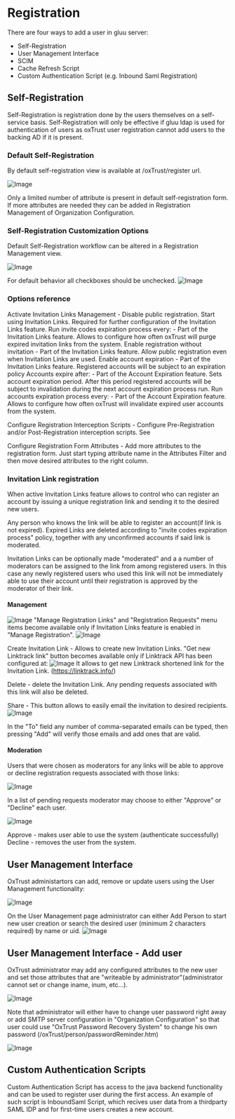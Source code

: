 # Registration
There are four ways to add a user in gluu server:
  * Self-Registration
  * User Management Interface
  * SCIM
  * Cache Refresh Script
  * Custom Authentication Script (e.g. Inbound Saml Registration)
  
## Self-Registration
Self-Registration is registration done by the users themselves on a self-service basis.
Self-Registration will only be effective if gluu ldap is used for authentication of users as oxTrust user registration cannot add users to the backing AD if it is present.

### Default Self-Registration
By default self-registration view is available at /oxTrust/register url.

![Image](https://raw.githubusercontent.com/GluuFederation/docs/master/sources/img/registration/selfregistration.JPG?raw=true)

Only a limited number of attribute is present in default self-registration form. If more attributes are needed they can be added in Registration Management of Organization Configuration.

### Self-Registration Customization Options
Default Self-Registration workflow can be altered in a Registration Management view.

![Image](https://raw.githubusercontent.com/GluuFederation/docs/master/sources/img/registration/ManageRegistrationMenu.jpg?raw=true)

For default behavior all checkboxes should be unchecked. 
![Image](https://raw.githubusercontent.com/GluuFederation/docs/master/sources/img/registration/ManageRegistrationStart.jpg?raw=true)

### Options reference
Activate Invitation Links Management - Disable public registration. Start using Invitation Links. Required for further configuration of the Invitation Links feature.
Run invite codes expiration process every: - Part of the Invitation Links feature. Allows to configure how often oxTrust will purge expired invitation links from the system. 
Enable registration without invitation - Part of the Invitation Links feature. Allow public registration even when Invitation Links are used.
Enable account expiration - Part of the Invitation Links feature. Registered accounts will be subject to an expiration policy
Accounts expire after: - Part of the Account Expiration feature. Sets account expiration period. After this period registered accounts will be subject to invalidation during the next account expiration process run.
Run accounts expiration process every: - Part of the Account Expiration feature. Allows to configure how often oxTrust will invalidate expired user accounts from the system. 

Configure Registration Interception Scripts - Configure Pre-Registration and/or Post-Registration interception scripts. 
See 

Configure Registration Form Attributes - Add more attributes to the registration form.
Just start typing attribute name in the Attributes Filter and then move desired attributes to the right column. 

### Invitation Link registration
When active Invitation Links feature allows to control who can register an account by issuing a unique registration link and sending it to the desired new users.

Any person who knows the link will be able to register an account(if link is not expired). Expired Links are deleted according to "invite codes expiration process" policy, together with any unconfirmed accounts if said link is moderated.

Invitation Links can be optionally made "moderated" and a a number of moderators can be assigned to the link from among registered users. In this case any newly registered users who used this link will not be immediately able to use their account until their registration is approved by the moderator of their link.

#### Management
![Image](https://raw.githubusercontent.com/GluuFederation/docs/master/sources/img/registration/RegistrationLinksManagementMenu.jpg?raw=true)
"Manage Registration Links" and "Registration Requests" menu items become available only if Invitation Links feature is enabled in "Manage Registration".
![Image](https://raw.githubusercontent.com/GluuFederation/docs/master/sources/img/registration/RegistrrationLinksInventory.jpg?raw=true)

Create Invitation Link - Allows to create new Invitation Links. 
"Get new Linktrack link" button becomes available only if Linktrack API has been configured at:
![Image](https://raw.githubusercontent.com/GluuFederation/docs/master/sources/img/registration/LinktrackAPIMenu.jpg?raw=true)
It allows to get new Linktrack shortened link for the Invitation Link. (https://linktrack.info/)

Delete - delete the Invitation Link. Any pending requests associated with this link will also be deleted.

Share - This button allows to easily email the invitation to desired recipients. 
![Image](https://raw.githubusercontent.com/GluuFederation/docs/master/sources/img/registration/ShareRegistrationLinks.jpg?raw=true)

In the "To" field any number of comma-separated emails can be typed, then pressing "Add" will verify those emails and add ones that are valid. 

#### Moderation

Users that were chosen as moderators for any links will be able to approve or decline registration requests associated with those links:

![Image](https://raw.githubusercontent.com/GluuFederation/docs/master/sources/img/registration/ModerationMenu.jpg?raw=true)

In a list of pending requests moderator may choose to either "Approve" or "Decline" each user. 

![Image](https://raw.githubusercontent.com/GluuFederation/docs/master/sources/img/registration/Moderation.jpg?raw=true)

Approve - makes user able to use the system (authenticate successfully)
Decline - removes the user from the system.

## User Management Interface

OxTrust administartors can add, remove or update users using the User Management functionality:

![Image](https://raw.githubusercontent.com/GluuFederation/docs/master/sources/img/registration/UserManagementMenu.jpg?raw=true)

On the User Management page administrator can either Add Person to start new user creation or search the desired user (minimum 2 characters required) by name or uid.
![Image](https://raw.githubusercontent.com/GluuFederation/docs/master/sources/img/registration/UserManagement.jpg?raw=true)

## User Management Interface - Add user

OxTrust administrator may add any configured attributes to the new user and set those attributes that are "writeable by administrator"(administrator cannot set or change iname, inum, etc...).

![Image](https://raw.githubusercontent.com/GluuFederation/docs/master/sources/img/registration/AddUser.png?raw=true)

Note that administrator will either have to change user password right away or add SMTP server configuration in "Organization Configuration" so that user could use "OxTrust Password Recovery System" to change his own password (/oxTrust/person/passwordReminder.htm)

![Image](https://raw.githubusercontent.com/GluuFederation/docs/master/sources/img/registration/UserAdded.jpg?raw=true)

## Custom Authentication Scripts

Custom Authentication Script has access to the java backend functionality and can be used to register user during the first access. An example of such script is InboundSaml Script, which recives user data from a thirdparty SAML IDP and for first-time users creates a new account.





